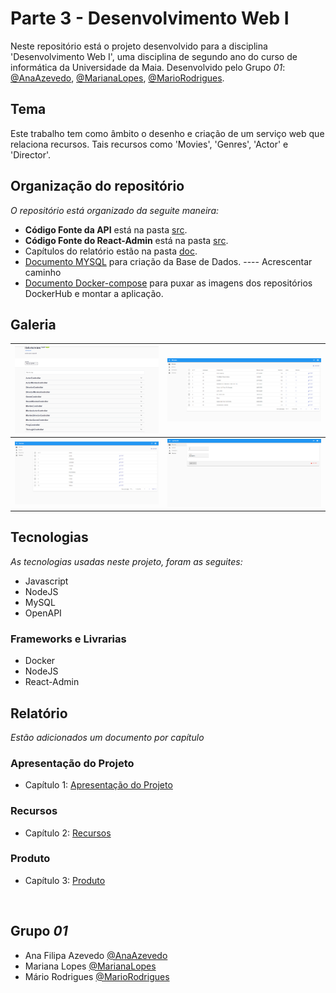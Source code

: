 # Parte 3 - Desenvolvimento Web I

Neste repositório está o projeto desenvolvido para a disciplina 'Desenvolvimento Web I', uma disciplina de segundo ano do curso de informática da Universidade da Maia. Desenvolvido pelo Grupo _01_: [@AnaAzevedo](https://github.com/AnaAzevedo2), [@MarianaLopes](https://github.com/marlope02), [@MarioRodrigues](https://github.com/MarioRodrigues2304).

## Tema 

Este trabalho tem como âmbito o desenho e criação de um serviço web que relaciona recursos. Tais recursos como 'Movies', 'Genres', 'Actor' e 'Director'.   

## Organização do repositório 

_O repositório está organizado da seguite maneira:_
* **Código Fonte da API** está na pasta [src](src/).
* **Código Fonte do React-Admin** está na pasta [src](src/).
* Capítulos do relatório estão na pasta [doc](doc/).
* [Documento MYSQL](Queries_base_de_dados.sql) para criação da Base de Dados. ---- Acrescentar caminho
* [Documento Docker-compose](docker-compose.yml) para puxar as imagens dos repositórios DockerHub e montar a aplicação.


## Galeria 

| ![recursos](doc/images/image1.png)           | ![React](doc/images/image2.png)  |
|  ------------- | -------------- |
| ![react2](doc/images/image3.png)           | ![React3](doc/images/image4.png)  |


## Tecnologias 

_As tecnologias usadas neste projeto, foram as seguites:_
* Javascript
* NodeJS
* MySQL
* OpenAPI


### Frameworks e Livrarias 

* Docker
* NodeJS
* React-Admin

## Relatório
_Estão adicionados um documento por capítulo_

### Apresentação do Projeto
* Capítulo 1: [Apresentação do Projeto](doc/c1.md)
### Recursos
* Capítulo 2: [Recursos](doc/c2.md)
### Produto
* Capítulo 3: [Produto](doc/c3.md)

<br>

## Grupo _01_
* Ana Filipa Azevedo [@AnaAzevedo](https://github.com/AnaAzevedo2) 
* Mariana Lopes [@MarianaLopes](https://github.com/marlope02) 
* Mário Rodrigues [@MarioRodrigues](https://github.com/MarioRodrigues2304)
